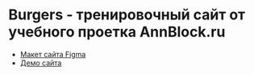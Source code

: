 # Burgers - тренировочный сайт от учебного проетка AnnBlock.ru

* [Макет сайта Figma](https://www.figma.com/file/7rsc30dGwwWf3K6OYjLxOR/Burgers-Menu-Responsive-(Copy)?node-id=0%3A99&t=3ocWd9xJ6LPi7oOG-1)
* [Демо сайта](https://olyamosienko.github.io/Module01-Burger/menu.html)
